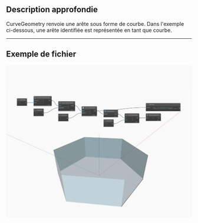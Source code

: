 ## Description approfondie
CurveGeometry renvoie une arête sous forme de courbe. Dans l'exemple ci-dessous, une arête identifiée est représentée en tant que courbe.
___
## Exemple de fichier

![CurveGeometry](./Autodesk.DesignScript.Geometry.Edge.CurveGeometry_img.jpg)

